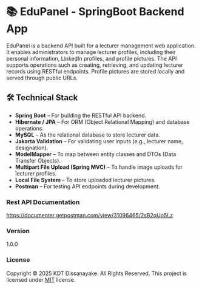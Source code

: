 # 📚 EduPanel - SpringBoot Backend App
EduPanel is a backend API built for a lecturer management web application. It enables administrators to manage lecturer profiles, including their personal information, LinkedIn profiles, and profile pictures. The API supports operations such as creating, retrieving, and updating lecturer records using RESTful endpoints. Profile pictures are stored locally and served through public URLs.

## 🛠️ Technical Stack

- **Spring Boot** – For building the RESTful API backend.
- **Hibernate / JPA** – For ORM (Object Relational Mapping) and database operations.
- **MySQL** – As the relational database to store lecturer data.
- **Jakarta Validation** – For validating user inputs (e.g., lecturer name, designation).
- **ModelMapper** – To map between entity classes and DTOs (Data Transfer Objects).
- **Multipart File Upload (Spring MVC)** – To handle image uploads for lecturer profiles.
- **Local File System** – To store uploaded lecturer pictures.
- **Postman** – For testing API endpoints during development.

### Rest API Documentation
https://documenter.getpostman.com/view/31096465/2sB2qUo5Lz

### Version
1.0.0

### License
Copyright © 2025 KDT Dissanayake. All Rights Reserved.
This project is licensed under [MIT](LICENSE.txt) license.
